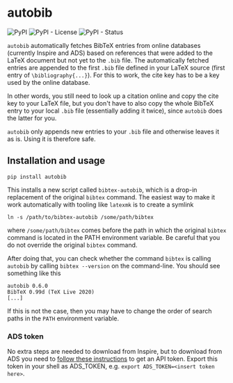 # autobib

![PyPI](https://img.shields.io/pypi/v/autobib)
![PyPI - License](https://img.shields.io/pypi/l/autobib)
![PyPI - Status](https://img.shields.io/pypi/status/autobib)

`autobib` automatically fetches BibTeX entries from online databases (currently Inspire and ADS) based on references that were added to the LaTeX document but not yet to the `.bib` file. The automatically fetched entries are appended to the first `.bib` file defined in your LaTeX source (first entry of `\bibliography{...}`). For this to work, the cite key has to be a key used by the online database.

In other words, you still need to look up a citation online and copy the cite key to your LaTeX file, but you don't have to also copy the whole BibTeX entry to your local `.bib` file (essentially adding it twice), since `autobib` does the latter for you.

`autobib` only appends new entries to your `.bib` file and otherwise leaves it as is. Using it is therefore safe.

## Installation and usage

`pip install autobib`

This installs a new script called `bibtex-autobib`, which is a drop-in replacement of the original `bibtex` command. The easiest way to make it work automatically with tooling like `latexmk` is to create a symlink

`ln -s /path/to/bibtex-autobib /some/path/bibtex`

where `/some/path/bibtex` comes before the path in which the original `bibtex` command is located in the PATH environment variable. Be careful that you do not override the original `bibtex` command.

After doing that, you can check whether the command `bibtex` is calling `autobib` by calling `bibtex --version` on the command-line. You should see something like this
```
autobib 0.6.0
BibTeX 0.99d (TeX Live 2020)
[...]
```
If this is not the case, then you may have to change the order of search paths in the `PATH` environment variable.

### ADS token

No extra steps are needed to download from Inspire, but to download from ADS you need to [follow these instructions](https://github.com/adsabs/adsabs-dev-api#access) to get an API token. Export this token in your shell as ADS_TOKEN, e.g. `export ADS_TOKEN=<insert token here>`.
